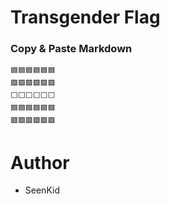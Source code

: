 ﻿# Transgender Flag

### Copy & Paste Markdown

```
🟦🟦🟦🟦🟦🟦
🟪🟪🟪🟪🟪🟪
⬜️⬜️⬜️⬜️⬜️⬜️
🟦🟦🟦🟦🟦🟦
🟪🟪🟪🟪🟪🟪
```

# Author

- SeenKid
